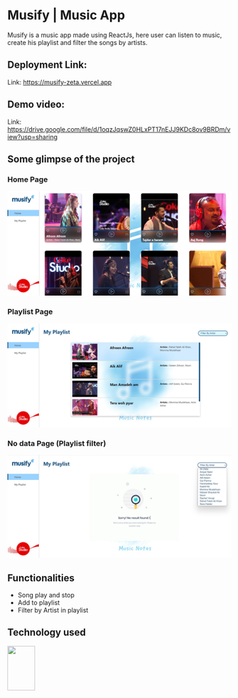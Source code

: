 # Musify | Music App

Musify is a music app made using ReactJs, here user can listen to music, create his playlist and filter the songs by artists. 

## Deployment Link:

  Link: https://musify-zeta.vercel.app
  
## Demo video:

 Link: https://drive.google.com/file/d/1oqzJqswZ0HLxPT17nEJJ9KDc8ov9BRDm/view?usp=sharing 
  

## Some glimpse of the project


### Home Page

<img src="https://github.com/Shivam2101s/images/blob/main/Musify/Home.jpg?raw=true">

### Playlist Page

<img src="https://github.com/Shivam2101s/images/blob/main/Musify/playlist.jpg?raw=true">


### No data Page (Playlist filter)

<img src="https://github.com/Shivam2101s/images/blob/main/Musify/NoData_page.jpg?raw=true">

## Functionalities

* Song play and stop 
* Add to playlist
* Filter by Artist in playlist

## Technology used

<img src="https://logos-download.com/wp-content/uploads/2016/09/React_logo_wordmark.png" width="35%" height="100px" />
